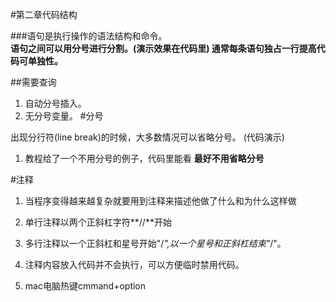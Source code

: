 #第二章代码结构  

###语句是执行操作的语法结构和命令。  
**语句之间可以用分号进行分割。(演示效果在代码里)   通常每条语句独占一行提高代码可单独性。**  

##需要查询 

1. 自动分号插入。
2. 无分号变量。
#分号  

出现分行符(line break)的时候，大多数情况可以省略分号。  (代码演示)  

1. 教程给了一个不用分号的例子，代码里能看
**最好不用省略分号**

#注释
1. 当程序变得越来越复杂就要用到注释来描述他做了什么和为什么这样做  

2. 单行注释以两个正斜杠字符**//**开始
3. 多行注释以一个正斜杠和星号开始"/*",以一个星号和正斜杠结束"*/"。
4. 注释内容放入代码并不会执行，可以方便临时禁用代码。
5. mac电脑热键cmmand+option

